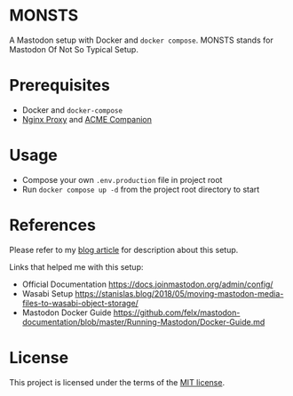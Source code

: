 # MONSTS

A Mastodon setup with Docker and `docker compose`. MONSTS stands for Mastodon Of Not So Typical Setup.

# Prerequisites

- Docker and `docker-compose`
- [Nginx Proxy](https://github.com/nginx-proxy/nginx-proxy) and [ACME Companion](https://github.com/nginx-proxy/acme-companion)

# Usage

- Compose your own `.env.production` file in project root
- Run `docker compose up -d` from the project root directory to start

# References

Please refer to my [blog article](https://mogita.com/a-personal-mastodon-instance-setup) for description about this setup.

Links that helped me with this setup:

- Official Documentation https://docs.joinmastodon.org/admin/config/
- Wasabi Setup https://stanislas.blog/2018/05/moving-mastodon-media-files-to-wasabi-object-storage/
- Mastodon Docker Guide https://github.com/felx/mastodon-documentation/blob/master/Running-Mastodon/Docker-Guide.md

# License

This project is licensed under the terms of the [MIT license](LICENSE).
